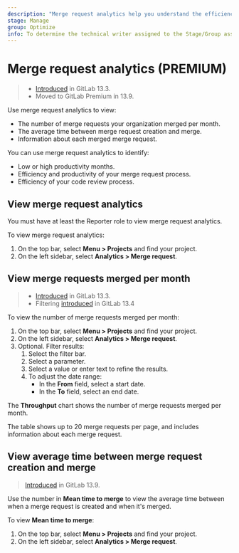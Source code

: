 ```yaml
---
description: "Merge request analytics help you understand the efficiency of your code review process, and the productivity of your team." # Up to ~200 chars long. They will be displayed in Google Search snippets. It may help to write the page intro first, and then reuse it here.
stage: Manage
group: Optimize
info: To determine the technical writer assigned to the Stage/Group associated with this page, see https://about.gitlab.com/handbook/engineering/ux/technical-writing/#assignments
---
```


# Merge request analytics **(PREMIUM)**

> - [Introduced](https://gitlab.com/gitlab-org/gitlab/-/issues/229045) in GitLab 13.3.
> - Moved to GitLab Premium in 13.9.

Use merge request analytics to view:

- The number of merge requests your organization merged per month.
- The average time between merge request creation and merge.
- Information about each merged merge request.

You can use merge request analytics to identify:

- Low or high productivity months.
- Efficiency and productivity of your merge request process.
- Efficiency of your code review process.

## View merge request analytics

You must have at least the Reporter role to view merge request analytics.

To view merge request analytics:

1. On the top bar, select **Menu > Projects** and find your project.
1. On the left sidebar, select **Analytics > Merge request**.

## View merge requests merged per month

> - [Introduced](https://gitlab.com/gitlab-org/gitlab/-/issues/232651) in GitLab 13.3.
> - Filtering [introduced](https://gitlab.com/gitlab-org/gitlab/-/issues/229266) in GitLab 13.4

To view the number of merge requests merged per month:

1. On the top bar, select **Menu > Projects** and find your project.
1. On the left sidebar, select **Analytics > Merge request**.
1. Optional. Filter results:
   1. Select the filter bar.
   1. Select a parameter.
   1. Select a value or enter text to refine the results.
   1. To adjust the date range:
       - In the **From** field, select a start date.
       - In the **To** field, select an end date.

The **Throughput** chart shows the number of merge requests merged per month.

The table shows up to 20 merge requests per page, and includes
information about each merge request.

## View average time between merge request creation and merge

> [Introduced](https://gitlab.com/gitlab-org/gitlab/-/issues/229389) in GitLab 13.9.

Use the number in **Mean time to merge** to view the average time between when a merge request is
created and when it's merged.

To view **Mean time to merge**:

1. On the top bar, select **Menu > Projects** and find your project.
1. On the left sidebar, select **Analytics > Merge request**.
